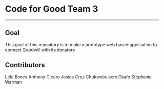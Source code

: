 # Code for Good Team 3
--------------------------------

## Goal
This goal of this repository is to make a prototype web based application to connect Goodwill with its donators

## Contributors
Lela Bones
Anthony Cicero
Josias Cruz
Chukwubuikem Okafo
Stephanie Warman
